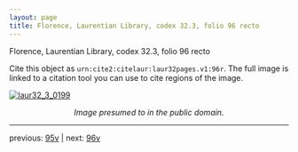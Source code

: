 ```yaml
---
layout: page
title: Florence, Laurentian Library, codex 32.3, folio 96 recto
---
```


Florence, Laurentian Library, codex 32.3, folio 96 recto

Cite this object as `urn:cite2:citelaur:laur32pages.v1:96r`.  The full image is linked to a citation tool you can use to cite regions of the image.

[![laur32_3_0199](http://www.homermultitext.org/iipsrv?IIIF=/project/homer/pyramidal/deepzoom/citelaur/laur32imgs/v1/laur32_3_0199.tif/full/800,/0/default.jpg)](http://www.homermultitext.org/ict2/?urn=urn:cite2:citelaur:laur32imgs.v1:laur32_3_0199) 

<p style="text-align: center; font-style: italic;">Image presumed to in the public domain.</p>

---

previous: [95v](../95v/) | next: [96v](../96v/)